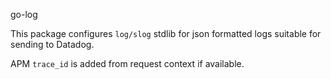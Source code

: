 go-log

This package configures `log/slog` stdlib for json formatted logs suitable for sending to Datadog.

APM `trace_id` is added from request context if available.
